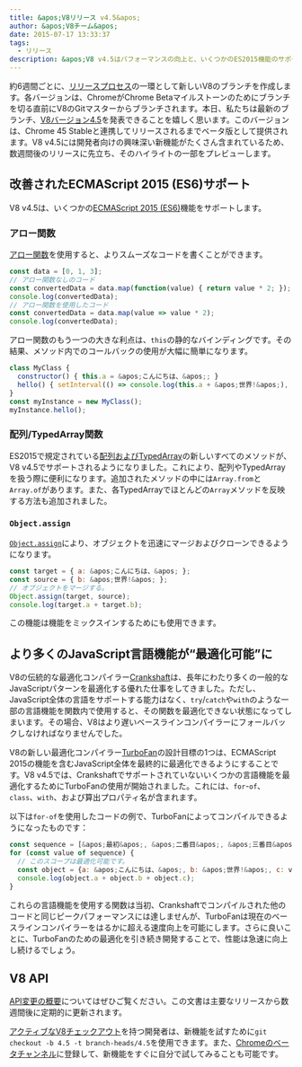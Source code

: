 ```yaml
---
title: &apos;V8リリース v4.5&apos;
author: &apos;V8チーム&apos;
date: 2015-07-17 13:33:37
tags:
  - リリース
description: &apos;V8 v4.5はパフォーマンスの向上と、いくつかのES2015機能のサポートを追加しました。&apos;
---
```

約6週間ごとに、[リリースプロセス](https://v8.dev/docs/release-process)の一環として新しいV8のブランチを作成します。各バージョンは、ChromeがChrome Betaマイルストーンのためにブランチを切る直前にV8のGitマスターからブランチされます。本日、私たちは最新のブランチ、[V8バージョン4.5](https://chromium.googlesource.com/v8/v8.git/+log/branch-heads/4.5)を発表できることを嬉しく思います。このバージョンは、Chrome 45 Stableと連携してリリースされるまでベータ版として提供されます。V8 v4.5には開発者向けの興味深い新機能がたくさん含まれているため、数週間後のリリースに先立ち、そのハイライトの一部をプレビューします。

<!--truncate-->
## 改善されたECMAScript 2015 (ES6)サポート

V8 v4.5は、いくつかの[ECMAScript 2015 (ES6)](https://www.ecma-international.org/ecma-262/6.0/)機能をサポートします。

### アロー関数

[アロー関数](https://developer.mozilla.org/en-US/docs/Web/JavaScript/Reference/Functions/Arrow_functions)を使用すると、よりスムーズなコードを書くことができます。

```js
const data = [0, 1, 3];
// アロー関数なしのコード
const convertedData = data.map(function(value) { return value * 2; });
console.log(convertedData);
// アロー関数を使用したコード
const convertedData = data.map(value => value * 2);
console.log(convertedData);
```

アロー関数のもう一つの大きな利点は、`this`の静的なバインディングです。その結果、メソッド内でのコールバックの使用が大幅に簡単になります。

```js
class MyClass {
  constructor() { this.a = &apos;こんにちは、&apos;; }
  hello() { setInterval(() => console.log(this.a + &apos;世界!&apos;), 1000); }
}
const myInstance = new MyClass();
myInstance.hello();
```

### 配列/TypedArray関数

ES2015で規定されている[配列およびTypedArray](https://developer.mozilla.org/en-US/docs/Web/JavaScript/Reference/Global_Objects/Array#Methods)の新しいすべてのメソッドが、V8 v4.5でサポートされるようになりました。これにより、配列やTypedArrayを扱う際に便利になります。追加されたメソッドの中には`Array.from`と`Array.of`があります。また、各TypedArrayでほとんどの`Array`メソッドを反映する方法も追加されました。

### `Object.assign`

[`Object.assign`](https://developer.mozilla.org/en-US/docs/Web/JavaScript/Reference/Global_Objects/Object/assign)により、オブジェクトを迅速にマージおよびクローンできるようになります。

```js
const target = { a: &apos;こんにちは、&apos; };
const source = { b: &apos;世界!&apos; };
// オブジェクトをマージする。
Object.assign(target, source);
console.log(target.a + target.b);
```

この機能は機能をミックスインするためにも使用できます。

## より多くのJavaScript言語機能が“最適化可能”に

V8の伝統的な最適化コンパイラー[Crankshaft](https://blog.chromium.org/2010/12/new-crankshaft-for-v8.html)は、長年にわたり多くの一般的なJavaScriptパターンを最適化する優れた仕事をしてきました。ただし、JavaScript全体の言語をサポートする能力はなく、`try`/`catch`や`with`のような一部の言語機能を関数内で使用すると、その関数を最適化できない状態になってしまいます。その場合、V8はより遅いベースラインコンパイラーにフォールバックしなければなりませんでした。

V8の新しい最適化コンパイラー[TurboFan](/blog/turbofan-jit)の設計目標の1つは、ECMAScript 2015の機能を含むJavaScript全体を最終的に最適化できるようにすることです。V8 v4.5では、Crankshaftでサポートされていないいくつかの言語機能を最適化するためにTurboFanの使用が開始されました。これには、`for`-`of`、`class`、`with`、および算出プロパティ名が含まれます。

以下は`for-of`を使用したコードの例で、TurboFanによってコンパイルできるようになったものです：

```js
const sequence = [&apos;最初&apos;, &apos;二番目&apos;, &apos;三番目&apos;];
for (const value of sequence) {
  // このスコープは最適化可能です。
  const object = {a: &apos;こんにちは、&apos;, b: &apos;世界!&apos;, c: value};
  console.log(object.a + object.b + object.c);
}
```

これらの言語機能を使用する関数は当初、Crankshaftでコンパイルされた他のコードと同じピークパフォーマンスには達しませんが、TurboFanは現在のベースラインコンパイラーをはるかに超える速度向上を可能にします。さらに良いことに、TurboFanのための最適化を引き続き開発することで、性能は急速に向上し続けるでしょう。

## V8 API

[API変更の概要](https://docs.google.com/document/d/1g8JFi8T_oAE_7uAri7Njtig7fKaPDfotU6huOa1alds/edit)についてはぜひご覧ください。この文書は主要なリリースから数週間後に定期的に更新されます。

[アクティブなV8チェックアウト](https://v8.dev/docs/source-code#using-git)を持つ開発者は、新機能を試すために`git checkout -b 4.5 -t branch-heads/4.5`を使用できます。また、[Chromeのベータチャンネル](https://www.google.com/chrome/browser/beta.html)に登録して、新機能をすぐに自分で試してみることも可能です。
